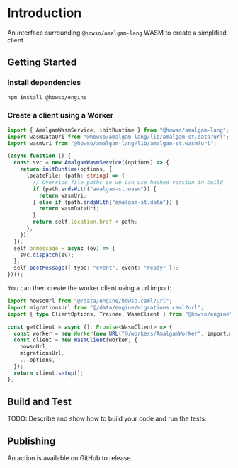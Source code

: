 # Introduction

An interface surrounding `@howso/amalgam-lang` WASM to create a simplified client.

## Getting Started

### Install dependencies

```bash
npm install @howso/engine
```

### Create a client using a Worker

```ts
import { AmalgamWasmService, initRuntime } from "@howso/amalgam-lang";
import wasmDataUri from "@howso/amalgam-lang/lib/amalgam-st.data?url";
import wasmUri from "@howso/amalgam-lang/lib/amalgam-st.wasm?url";

(async function () {
  const svc = new AmalgamWasmService((options) => {
    return initRuntime(options, {
      locateFile: (path: string) => {
        // Override file paths so we can use hashed version in build
        if (path.endsWith("amalgam-st.wasm")) {
          return wasmUri;
        } else if (path.endsWith("amalgam-st.data")) {
          return wasmDataUri;
        }
        return self.location.href + path;
      },
    });
  });
  self.onmessage = async (ev) => {
    svc.dispatch(ev);
  };
  self.postMessage({ type: "event", event: "ready" });
})();
```

You can then create the worker client using a url import:

```ts
import howsoUrl from "@/data/engine/howso.caml?url";
import migrationsUrl from "@/data/engine/migrations.caml?url";
import { type ClientOptions, Trainee, WasmClient } from "@howso/engine";

const getClient = async (): Promise<WasmClient> => {
  const worker = new Worker(new URL("@/workers/AmalgamWorker", import.meta.url), { type: "module" });
  const client = new WasmClient(worker, {
    howsoUrl,
    migrationsUrl,
    ...options,
  });
  return client.setup();
};
```

## Build and Test

TODO: Describe and show how to build your code and run the tests.

## Publishing

An action is available on GitHub to release.
